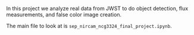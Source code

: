 In this project we analyze real data from JWST to do object detection, flux measurements, and false color image creation.

The main file to look at is `sep_nircam_ncg3324_final_project.ipynb`.
